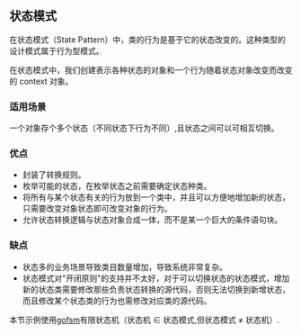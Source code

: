 ## 状态模式
在状态模式（State Pattern）中，类的行为是基于它的状态改变的。这种类型的设计模式属于行为型模式。

在状态模式中，我们创建表示各种状态的对象和一个行为随着状态对象改变而改变的 context 对象。

### 适用场景
一个对象存个多个状态（不同状态下行为不同）,且状态之间可以可相互切换。

### 优点
- 封装了转换规则。 
- 枚举可能的状态，在枚举状态之前需要确定状态种类。 
- 将所有与某个状态有关的行为放到一个类中，并且可以方便地增加新的状态，只需要改变对象状态即可改变对象的行为。 
- 允许状态转换逻辑与状态对象合成一体，而不是某一个巨大的条件语句块。

### 缺点
- 状态多的业务场景导致类目数量增加，导致系统非常复杂。
- 状态模式对"开闭原则"的支持并不太好，对于可以切换状态的状态模式，增加新的状态类需要修改那些负责状态转换的源代码，否则无法切换到新增状态，而且修改某个状态类的行为也需修改对应类的源代码。


本节示例使用[gofsm](https://github.com/smallnest/gofsm)有限状态机（状态机 ∈ 状态模式,但状态模式 ≠ 状态机）.